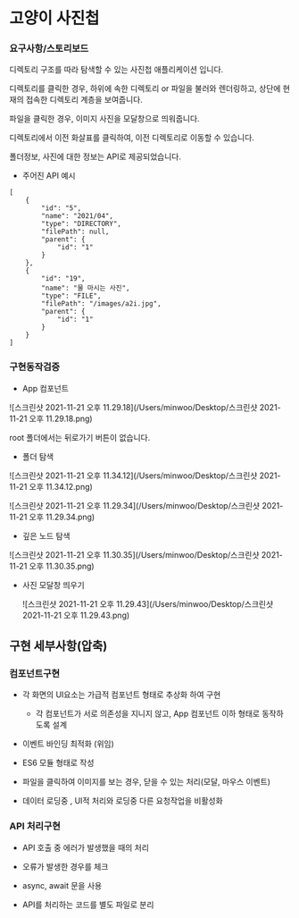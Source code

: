 

# 고양이 사진첩

### 요구사항/스토리보드

디렉토리 구조를 따라 탐색할 수 있는 사진첩 애플리케이션 입니다.

디렉토리를 클릭한 경우, 하위에 속한 디렉토리 or 파일을 불러와 렌더링하고, 상단에 현재의 접속한 디렉토리 계층을 보여줍니다.

파일을 클릭한 경우, 이미지 사진을 모달창으로 띄워줍니다.

디렉토리에서 이전 화살표를 클릭하여, 이전 디렉토리로 이동할 수 있습니다.



폴더정보, 사진에 대한 정보는 API로 제공되었습니다.

- 주어진 API 예시

```
[
    {
        "id": "5",
        "name": "2021/04",
        "type": "DIRECTORY",
        "filePath": null,
        "parent": {
            "id": "1"
        }
    },
    {
        "id": "19",
        "name": "물 마시는 사진",
        "type": "FILE",
        "filePath": "/images/a2i.jpg",
        "parent": {
            "id": "1"
        }
    }
]
```



### 구현동작검증

- App 컴포넌트 

![스크린샷 2021-11-21 오후 11.29.18](/Users/minwoo/Desktop/스크린샷 2021-11-21 오후 11.29.18.png)

root 폴더에서는 뒤로가기 버튼이 없습니다.



- 폴더 탐색

![스크린샷 2021-11-21 오후 11.34.12](/Users/minwoo/Desktop/스크린샷 2021-11-21 오후 11.34.12.png)

![스크린샷 2021-11-21 오후 11.29.34](/Users/minwoo/Desktop/스크린샷 2021-11-21 오후 11.29.34.png)



- 깊은 노드 탐색 

![스크린샷 2021-11-21 오후 11.30.35](/Users/minwoo/Desktop/스크린샷 2021-11-21 오후 11.30.35.png)



- 사진 모달창 띄우기

  ![스크린샷 2021-11-21 오후 11.29.43](/Users/minwoo/Desktop/스크린샷 2021-11-21 오후 11.29.43.png)



## 구현 세부사항(압축)

### 컴포넌트구현

- 각 화면의 UI요소는 가급적 컴포넌트 형태로 추상화 하여 구현

  - 각 컴포넌트가 서로 의존성을 지니지 않고, App  컴포넌트 이하 형태로 동작하도록 설계

- 이벤트 바인딩 최적화 (위임)

- ES6 모듈 형태로 작성

- 파일을 클릭하여 이미지를 보는 경우, 닫을 수 있는 처리(모달, 마우스 이벤트)

- 데이터 로딩중 , UI적 처리와 로딩중 다른 요청작업을 비활성화

  

### API 처리구현

-  API 호출 중 에러가 발생했을 때의 처리 
  - 오류가 발생한 경우를 체크

- async, await 문을 사용

- API를 처리하는 코드를 별도 파일로 분리
